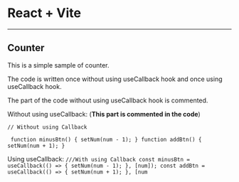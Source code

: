 # React + Vite
---
## Counter

This is a simple sample of counter.

The code is written once without using useCallback hook and once using useCallback hook.

The part of the code  without using useCallback hook is commented.

Without using useCallback:
(**This part is commented in the code**)

 	// Without using Callback
  ` function minusBtn() {
     setNum(num - 1);
   }
   function addBtn() {
     setNum(num + 1);
  }`

  Using useCallback:
   	`///With using Callback
  const minusBtn = useCallback(() => {
    setNum(num - 1);
  }, [num]);
  const addBtn = useCallback(() => {
    setNum(num + 1);
  }, [num`
